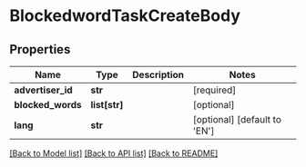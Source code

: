 # BlockedwordTaskCreateBody

## Properties
Name | Type | Description | Notes
------------ | ------------- | ------------- | -------------
**advertiser_id** | **str** |  | [required] 
**blocked_words** | **list[str]** |  | [optional] 
**lang** | **str** |  | [optional] [default to 'EN']

[[Back to Model list]](../README.md#documentation-for-models) [[Back to API list]](../README.md#documentation-for-api-endpoints) [[Back to README]](../README.md)

